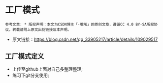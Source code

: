 # 工厂模式
    参考文章: * 版权声明：本文为CSDN博主「-哦吼」的原创文章，遵循CC 4.0 BY-SA版权协议，转载请附上原文出处链接及本声明。
* 原文链接：https://blog.csdn.net/qq_33905217/article/details/109029517

## 工厂模式定义

- 上传至github上面对自己多整理整理;
- 练习下git分支使用;
